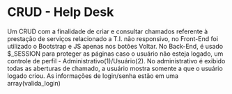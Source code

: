 # CRUD - Help Desk


Um CRUD com a finalidade de criar e consultar chamados referente à prestação de serviços relacionado a T.I.
não responsivo, no Front-End foi utilizado o Bootstrap e JS apenas nos botões Voltar.
No Back-End, é usado $_SESSION para proteger as páginas caso o usuário não esteja logado, um controle de perfil - Administrativo(1)/Usuário(2).
No administrativo é exibido todas as aberturas de chamado, a usuário mostra somente a que o usuário logado criou.
As informações de login/senha estão em uma array(valida_login)


